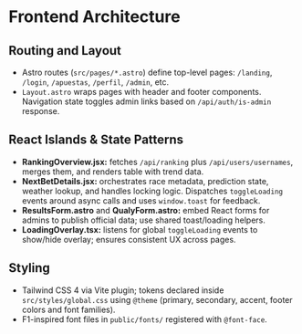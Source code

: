 # Frontend Architecture
## Routing and Layout
- Astro routes (`src/pages/*.astro`) define top-level pages: `/landing`, `/login`, `/apuestas`, `/perfil`, `/admin`, etc.
- `Layout.astro` wraps pages with header and footer components. Navigation state toggles admin links based on `/api/auth/is-admin` response.

## React Islands & State Patterns
- **RankingOverview.jsx:** fetches `/api/ranking` plus `/api/users/usernames`, merges them, and renders table with trend data.
- **NextBetDetails.jsx:** orchestrates race metadata, prediction state, weather lookup, and handles locking logic. Dispatches `toggleLoading` events around async calls and uses `window.toast` for feedback.
- **ResultsForm.astro** and **QualyForm.astro:** embed React forms for admins to publish official data; use shared toast/loading helpers.
- **LoadingOverlay.tsx:** listens for global `toggleLoading` events to show/hide overlay; ensures consistent UX across pages.

## Styling
- Tailwind CSS 4 via Vite plugin; tokens declared inside `src/styles/global.css` using `@theme` (primary, secondary, accent, footer colors and font families).
- F1-inspired font files in `public/fonts/` registered with `@font-face`.
